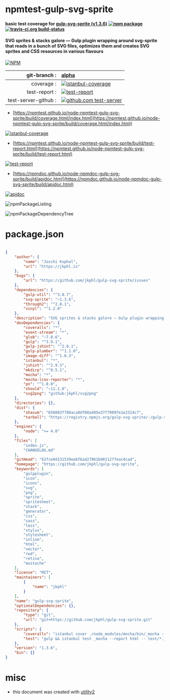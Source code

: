 # npmtest-gulp-svg-sprite

#### basic test coverage for  [gulp-svg-sprite (v1.3.6)](https://github.com/jkphl/gulp-svg-sprite)  [![npm package](https://img.shields.io/npm/v/npmtest-gulp-svg-sprite.svg?style=flat-square)](https://www.npmjs.org/package/npmtest-gulp-svg-sprite) [![travis-ci.org build-status](https://api.travis-ci.org/npmtest/node-npmtest-gulp-svg-sprite.svg)](https://travis-ci.org/npmtest/node-npmtest-gulp-svg-sprite)

#### SVG sprites & stacks galore — Gulp plugin wrapping around svg-sprite that reads in a bunch of SVG files, optimizes them and creates SVG sprites and CSS resources in various flavours

[![NPM](https://nodei.co/npm/gulp-svg-sprite.png?downloads=true&downloadRank=true&stars=true)](https://www.npmjs.com/package/gulp-svg-sprite)

| git-branch : | [alpha](https://github.com/npmtest/node-npmtest-gulp-svg-sprite/tree/alpha)|
|--:|:--|
| coverage : | [![istanbul-coverage](https://npmtest.github.io/node-npmtest-gulp-svg-sprite/build/coverage.badge.svg)](https://npmtest.github.io/node-npmtest-gulp-svg-sprite/build/coverage.html/index.html)|
| test-report : | [![test-report](https://npmtest.github.io/node-npmtest-gulp-svg-sprite/build/test-report.badge.svg)](https://npmtest.github.io/node-npmtest-gulp-svg-sprite/build/test-report.html)|
| test-server-github : | [![github.com test-server](https://npmtest.github.io/node-npmtest-gulp-svg-sprite/GitHub-Mark-32px.png)](https://npmtest.github.io/node-npmtest-gulp-svg-sprite/build/app/index.html) | | build-artifacts : | [![build-artifacts](https://npmtest.github.io/node-npmtest-gulp-svg-sprite/glyphicons_144_folder_open.png)](https://github.com/npmtest/node-npmtest-gulp-svg-sprite/tree/gh-pages/build)|

- [https://npmtest.github.io/node-npmtest-gulp-svg-sprite/build/coverage.html/index.html](https://npmtest.github.io/node-npmtest-gulp-svg-sprite/build/coverage.html/index.html)

[![istanbul-coverage](https://npmtest.github.io/node-npmtest-gulp-svg-sprite/build/screenCapture.buildCi.browser.%252Ftmp%252Fbuild%252Fcoverage.lib.html.png)](https://npmtest.github.io/node-npmtest-gulp-svg-sprite/build/coverage.html/index.html)

- [https://npmtest.github.io/node-npmtest-gulp-svg-sprite/build/test-report.html](https://npmtest.github.io/node-npmtest-gulp-svg-sprite/build/test-report.html)

[![test-report](https://npmtest.github.io/node-npmtest-gulp-svg-sprite/build/screenCapture.buildCi.browser.%252Ftmp%252Fbuild%252Ftest-report.html.png)](https://npmtest.github.io/node-npmtest-gulp-svg-sprite/build/test-report.html)

- [https://npmdoc.github.io/node-npmdoc-gulp-svg-sprite/build/apidoc.html](https://npmdoc.github.io/node-npmdoc-gulp-svg-sprite/build/apidoc.html)

[![apidoc](https://npmdoc.github.io/node-npmdoc-gulp-svg-sprite/build/screenCapture.buildCi.browser.%252Ftmp%252Fbuild%252Fapidoc.html.png)](https://npmdoc.github.io/node-npmdoc-gulp-svg-sprite/build/apidoc.html)

![npmPackageListing](https://npmtest.github.io/node-npmtest-gulp-svg-sprite/build/screenCapture.npmPackageListing.svg)

![npmPackageDependencyTree](https://npmtest.github.io/node-npmtest-gulp-svg-sprite/build/screenCapture.npmPackageDependencyTree.svg)



# package.json

```json

{
    "author": {
        "name": "Joschi Kuphal",
        "url": "https://jkphl.is"
    },
    "bugs": {
        "url": "https://github.com/jkphl/gulp-svg-sprite/issues"
    },
    "dependencies": {
        "gulp-util": "^3.0.7",
        "svg-sprite": "~1.3.6",
        "through2": "^2.0.1",
        "vinyl": "^1.2.0"
    },
    "description": "SVG sprites & stacks galore — Gulp plugin wrapping around svg-sprite that reads in a bunch of SVG files, optimizes them and creates SVG sprites and CSS resources in various flavours",
    "devDependencies": {
        "coveralls": "*",
        "event-stream": "*",
        "glob": "~7.0.6",
        "gulp": "^3.9.1",
        "gulp-jshint": "^2.0.1",
        "gulp-plumber": "^1.1.0",
        "image-diff": "^1.6.3",
        "istanbul": "*",
        "jshint": "^2.9.3",
        "mkdirp": "^0.5.1",
        "mocha": "*",
        "mocha-lcov-reporter": "*",
        "pn": "^1.0.0",
        "should": "~11.1.0",
        "svg2png": "github:jkphl/svg2png"
    },
    "directories": {},
    "dist": {
        "shasum": "656083f788aca0df00a485e37f79897e1e2314c7",
        "tarball": "https://registry.npmjs.org/gulp-svg-sprite/-/gulp-svg-sprite-1.3.6.tgz"
    },
    "engines": {
        "node": ">= 4.0"
    },
    "files": [
        "index.js",
        "CHANGELOG.md"
    ],
    "gitHead": "62fce9d131539eabf6ad27961b9811277eac4cad",
    "homepage": "https://github.com/jkphl/gulp-svg-sprite",
    "keywords": [
        "gulpplugin",
        "icon",
        "icons",
        "svg",
        "png",
        "sprite",
        "spritesheet",
        "stack",
        "generator",
        "css",
        "sass",
        "less",
        "stylus",
        "stylesheet",
        "inline",
        "html",
        "vector",
        "rwd",
        "retina",
        "mustache"
    ],
    "license": "MIT",
    "maintainers": [
        {
            "name": "jkphl"
        }
    ],
    "name": "gulp-svg-sprite",
    "optionalDependencies": {},
    "repository": {
        "type": "git",
        "url": "git+https://github.com/jkphl/gulp-svg-sprite.git"
    },
    "scripts": {
        "coveralls": "istanbul cover ./node_modules/mocha/bin/_mocha --report lcovonly -- -R spec && cat ./coverage/lcov.info | ./node_modules/coveralls/bin/coveralls.js && rm -rf ./coverage",
        "test": "gulp && istanbul test _mocha --report html -- test/*.js --reporter spec"
    },
    "version": "1.3.6",
    "bin": {}
}
```



# misc
- this document was created with [utility2](https://github.com/kaizhu256/node-utility2)
